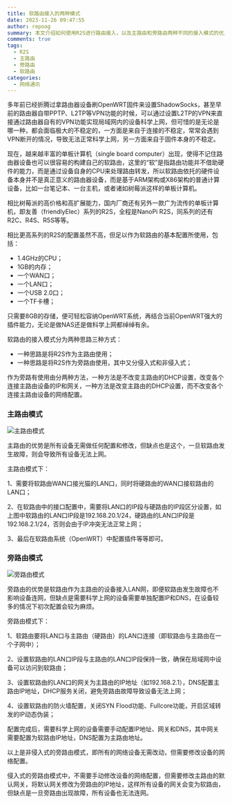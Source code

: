 ```yaml
---
title: 软路由接入的两种模式
date: 2023-11-26 09:47:55
author: repoog
summary: 本文介绍如何使用R2S进行路由接入，以及主路由和旁路由两种不同的接入模式的优点和缺点。
comments: true
tags:
  - R2S
  - 主路由
  - 旁路由
  - 软路由
categories:
  - 网络通讯
---
```


多年前已经折腾过拿路由器设备刷OpenWRT固件来设置ShadowSocks，甚至早前的路由器自带PPTP、L2TP等VPN功能的时候，可以通过设置L2TP的VPN来直接通过路由器自有的VPN功能实现局域网内的设备科学上网，但可惜的是无论是哪一种，都会面临极大的不稳定的，一方面是来自于连接的不稳定，常常会遇到VPN断开的情况，导致无法正常科学上网，另一方面来自于固件本身的不稳定。

现在，越来越丰富的单板计算机（single board computer）出现，使得不记住路由器设备也可以很容易的构建自己的软路由，这里的“软”是指路由功能并不借助硬件的能力，而是通过设备自身的CPU来处理路由转发，所以软路由依托的硬件设备本身并不是真正意义的路由器设备，而是基于ARM架构或X86架构的普通计算设备，比如一台笔记本、一台主机，或者诸如树莓派这样的单板计算机。

相比树莓派的高价格和高扩展能力，国内厂商还有另外一款广为流传的单板计算机，即友善（friendlyElec）系列的R2S，全程是NanoPi R2S，同系列的还有R2C、R4S、R5S等等。

相比更高系列的R2S的配置虽然不高，但足以作为软路由的基本配置所使用，包括：

* 1.4GHz的CPU；
* 1GB的内存；
* 一个WAN口；
* 一个LAN口；
* 一个USB 2.0口；
* 一个TF卡槽；

只需要8GB的存储，便可轻松容纳OpenWRT系统，再结合当前OpenWRT强大的插件能力，无论是做NAS还是做科学上网都绰绰有余。

软路由的接入模式分为两种思路三种方式：

* 一种思路是将R2S作为主路由使用；
* 一种思路是将R2S作为旁路由使用，其中又分侵入式和非侵入式；

作为旁路有使用由分两种方法，一种方法是不改变主路由的DHCP设置，改变各个连接主路由设备的IP和网关，一种方法是改变主路由的DHCP设置，而不改变各个连接主路由设备的网络配置。

### **主路由模式**

![主路由模式](images/2023/11/primary-router.png '主路由模式')

主路由的优势是所有设备无需做任何配置和修改，但缺点也是这个，一旦软路由发生故障，则会导致所有设备无法上网。

主路由模式下：

1、需要将软路由WAN口接光猫的LAN口，同时将硬路由的WAN口接软路由的LAN口；

2、在软路由中的接口配置中，需要将LAN口的IP段与硬路由的IP段区分设置，如上图中软路由的LAN口IP段是192.168.20.1/24，硬路由的LAN口IP段是192.168.2.1/24，否则会由于IP冲突无法正常上网；

3、最后在软路由系统（OpenWRT）中配置插件等等即可。

### **旁路由模式**

![旁路由模式](images/2023/11/bypass-router.png '旁路由模式')

旁路由的优势是软路由作为主路由的设备接入LAN网，即便软路由发生故障也不影响设备连网，但缺点是需要科学上网的设备需要单独配置IP和DNS，在设备较多的情况下初次配置会较为麻烦。

旁路由模式下：

1、软路由要将LAN口与主路由（硬路由）的LAN口连接（即软路由与主路由在一个子网中）；

2、设置软路由的LAN口IP段与主路由的LAN口IP段保持一致，确保在局域网中设备可以访问到软路由；

3、设置软路由的LAN口的网关为主路由的IP地址（如192.168.2.1），DNS配置主路由IP地址，DHCP服务关闭，避免旁路由故障导致设备无法上网；

4、设置软路由的防火墙配置，关闭SYN Flood功能、Fullcore功能，开启区域转发的IP动态伪装；

配置完成后，需要科学上网的设备需要手动配置IP地址、网关和DNS，其中网关需要配置为软路由IP地址，DNS配置为主路由地址。

以上是非侵入式的旁路由模式，即所有的网络设备无需改动，但需要修改设备的网络配置。

侵入式的旁路由模式中，不需要手动修改设备的网络配置，但需要修改主路由的默认网关，将默认网关修改为旁路由的IP地址，这样所有设备的网关会变为软路由，但缺点是一旦旁路由出现故障，所有设备也无法连网。